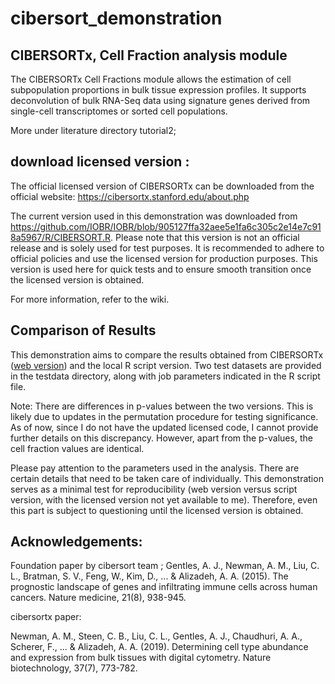 # cibersort_demonstration


## CIBERSORTx, Cell Fraction analysis module
The CIBERSORTx Cell Fractions module allows the estimation of cell subpopulation proportions in bulk tissue expression profiles. It supports deconvolution of bulk RNA-Seq data using signature genes derived from single-cell transcriptomes or sorted cell populations.


More under literature directory tutorial2; 


## download licensed version :

The official licensed version of CIBERSORTx can be downloaded from the official website: https://cibersortx.stanford.edu/about.php

The current version used in this demonstration was downloaded from https://github.com/IOBR/IOBR/blob/905127ffa32aee5e1fa6c305c2e14e7c918a5967/R/CIBERSORT.R. Please note that this version is not an official release and is solely used for test purposes. It is recommended to adhere to official policies and use the licensed version for production purposes. This version is used here for quick tests and to ensure smooth transition once the licensed version is obtained.

For more information, refer to the  wiki.


## Comparison of Results 

This demonstration aims to compare the results obtained from CIBERSORTx ([web version](https://cibersortx.stanford.edu/about.php)) and the local R script version. Two test datasets are provided in the testdata directory, along with job parameters indicated in the R script file.

Note: There are differences in p-values between the two versions. This is likely due to updates in the permutation procedure for testing significance. As of now, since I do not have the updated licensed code, I cannot provide further details on this discrepancy. However, apart from the p-values, the cell fraction values are identical.

Please pay attention to the parameters used in the analysis. There are certain details that need to be taken care of individually. This demonstration serves as a minimal test for reproducibility (web version versus script version, with the licensed version not yet available to me). Therefore, even this part is subject to questioning until the licensed version is obtained.

## Acknowledgements:

Foundation paper by cibersort team ; 
Gentles, A. J., Newman, A. M., Liu, C. L., Bratman, S. V., Feng, W., Kim, D., ... & Alizadeh, A. A. (2015). The prognostic landscape of genes and infiltrating immune cells across human cancers. Nature medicine, 21(8), 938-945.


cibersortx paper:

Newman, A. M., Steen, C. B., Liu, C. L., Gentles, A. J., Chaudhuri, A. A., Scherer, F., ... & Alizadeh, A. A. (2019). Determining cell type abundance and expression from bulk tissues with digital cytometry. Nature biotechnology, 37(7), 773-782.


